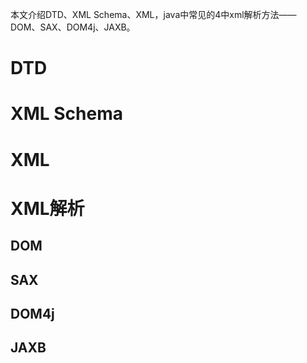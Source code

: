 本文介绍DTD、XML Schema、XML，java中常见的4中xml解析方法——DOM、SAX、DOM4j、JAXB。
# DTD
# XML Schema
# XML
# XML解析
## DOM
## SAX
## DOM4j

## JAXB
